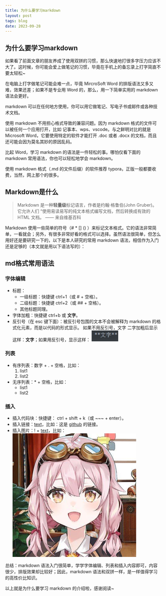 ```yaml
---
title: 为什么要学习markdown
layout: post
tags: blog
date: 2023-09-28
---
```

## 为什么要学习markdown

如果看了前面文章的朋友养成了使用双拼的习惯，那么快速地打很多字压力应该不大了。这时候，你可能会爱上做笔记的习惯，毕竟在手机上的备忘录上打字简直不要太轻松~

在电脑上打字做笔记可能会难一点，毕竟 MircroSoft Word 的排版语法又多又难，效果还差；如果不是专业用 Word 的，那么，用一下简单实用的 markdown 语法会更好。

markdown 可以在任何地方使用，你可以用它做笔记、写电子书或邮件或各种技术文档。

使用 markdown 不用担心格式导致的兼容问题。因为 markdown 格式的文件可以被任何一个应用打开，比如 记事本、wps、vscode。与之鲜明对比的就是 Microsoft Word，它要使用特定的软件才能打开 .doc 或者 .docx 的文档，而且还可能会因为莫名其妙的原因乱码。

比起 Word，学习 markdown 的语法是一件轻松的事。哪怕仅看下面的 markdown 常用语法，你也可以轻松地学会 markdown。

使用 markdown 格式（.md 的文件后缀）的软件推荐 typora，正版一般都要收费，当然，网上那个的很多。

## Markdown是什么

> Markdown 是一种**轻量级**标记语言，作者是约翰·格鲁伯(John Gruber)。它允许人们 “使用易读易写的纯文本格式编写文档，然后转换成有效的 HTML 文档。
> —— 来自维基百科

Markdown 使用一些简单的符号（# * [] () ）来标记文本格式。它的语法非常简单，一看就会；另外，有很多非常好看的格式可以选择。虽然语法很简单，但怎么用好还是要研究一下的，以下是本人研究的常用 markdown 语法，相信作为入门还是足够的（本文就是用以下语法写的）：

## md格式常用语法

### 字体编辑

* 标题：
    * 一级标题：快捷键 ctrl+1（或 # + 空格）。
    * 二级标题：快捷键 ctrl+2（或 ## + 空格）。
    * 其他标题同理。
* 字体加粗：快捷键 ctrl+b 或 **文字**。
* 反引号（在 esc 键下面）：被反引号包围的文本不会被解释为 markdown 的格式化元素，而是以代码的形式显示。
    如果不用反引号，文字 二字加粗后显示这样：**文字**；如果用反引号，显示这样：
    ![1](https://raw.githubusercontent.com/Zest-Zhang/blog-img/master/1695875624106.png)

###  列表

* 有序列表：数字 + . + 空格，比如：
    1. list1
    2. list2
* 无序列表：* + 空格，比如：
    * list1
    * list2

###  插入

* 插入代码块：快捷键： ctrl + shift + k（或 ~~~ + enter）。
* 插入链接：[text](url)，比如：这是 [github](https://github.com/) 的链接。
* 插入图片：! + [text](图片路径)，比如：
    ![1](https://raw.githubusercontent.com/Zest-Zhang/blog-img/master/112.jpg)



总结：markdown 语法入门很简单，学学字体编辑、列表和插入内容即可，内容很少，排版效果却比较好；因此，markdown 语法和双拼一样，是一样值得学习的高性价比知识。



以上就是为什么要学习 markdown 的介绍啦，感谢阅读~